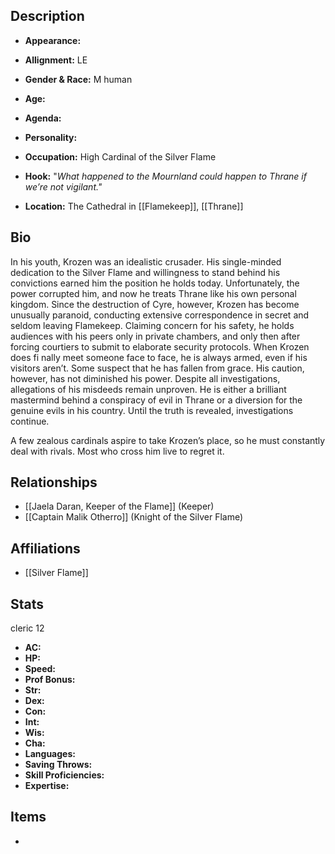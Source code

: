## Description
- **Appearance:** 

- **Allignment:** LE

- **Gender & Race:** M human

- **Age:** 

- **Agenda:** 

- **Personality:** 

- **Occupation:** High Cardinal of the Silver Flame

- **Hook:** "*What happened to the Mournland could happen to Thrane if we’re not vigilant."*

- **Location:** The Cathedral in [[Flamekeep]], [[Thrane]]

## Bio
In his youth, Krozen was an idealistic crusader. His single-minded dedication to the Silver Flame and willingness to stand behind his convictions earned him the position he holds today. Unfortunately, the power corrupted him, and now he treats Thrane like his own personal kingdom. Since the destruction of Cyre, however, Krozen has become unusually paranoid, conducting extensive correspondence in secret and seldom leaving Flamekeep. Claiming concern for his safety, he holds audiences with his peers only in private chambers, and only then after forcing courtiers to submit to elaborate security protocols. When Krozen does fi nally meet someone face to face, he is always armed, even if his visitors aren’t. Some suspect that he has fallen from grace. His caution, however, has not diminished his power. Despite all investigations, allegations of his misdeeds remain unproven. He is either a brilliant mastermind behind a conspiracy of evil in Thrane or a diversion for the genuine evils in his country. Until the truth is revealed, investigations continue.

A few zealous cardinals aspire to take Krozen’s place, so he must constantly deal with rivals. Most who cross him live to regret it.

## Relationships
- [[Jaela Daran, Keeper of the Flame]] (Keeper)
- [[Captain Malik Otherro]] (Knight of the Silver Flame)

## Affiliations
- [[Silver Flame]]

## Stats
cleric 12
- **AC:** 
- **HP:** 
- **Speed:** 
- **Prof Bonus:** 
- **Str:** 
- **Dex:** 
- **Con:** 
- **Int:** 
- **Wis:** 
- **Cha:** 
- **Languages:** 
- **Saving Throws:** 
- **Skill Proficiencies:** 
- **Expertise:** 


## Items
- 
